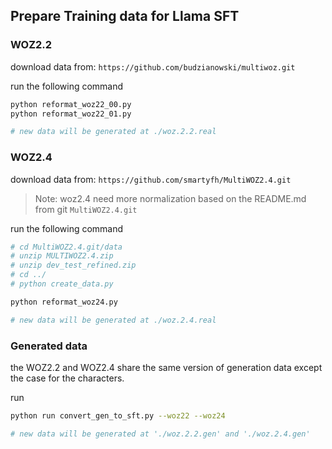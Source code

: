 ## Prepare Training data for Llama SFT

### WOZ2.2

download data from: `https://github.com/budzianowski/multiwoz.git`

run the following command
```bash
python reformat_woz22_00.py
python reformat_woz22_01.py

# new data will be generated at ./woz.2.2.real
```


### WOZ2.4

download data from: `https://github.com/smartyfh/MultiWOZ2.4.git`

> Note: woz2.4 need more normalization based on the README.md from git `MultiWOZ2.4.git`

run the following command
```bash
# cd MultiWOZ2.4.git/data
# unzip MULTIWOZ2.4.zip 
# unzip dev_test_refined.zip
# cd ../
# python create_data.py

python reformat_woz24.py

# new data will be generated at ./woz.2.4.real
```


### Generated data

the WOZ2.2 and WOZ2.4 share the same version of generation data except the case for the characters.

run 
```bash
python run convert_gen_to_sft.py --woz22 --woz24

# new data will be generated at './woz.2.2.gen' and './woz.2.4.gen'
```